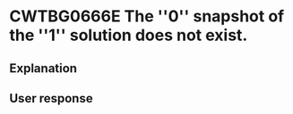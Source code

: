 # CWTBG0666E The ''0'' snapshot of the ''1'' solution does not exist.

## Explanation

## User response